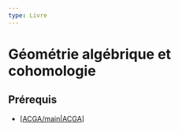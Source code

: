 ```yaml
---
type: Livre
---
```


# Géométrie algébrique et cohomologie

## Prérequis

- [[ACGA/main|ACGA]]

[//begin]: # "Autogenerated link references for markdown compatibility"
[ACGA/main|ACGA]: ../ACGA/main.md "Algèbre commutative et géométrie algébrique"
[//end]: # "Autogenerated link references"
